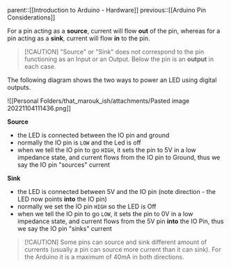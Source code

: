 parent::[[Introduction to Arduino - Hardware]]
previous::[[Arduino Pin Considerations]]

For a pin acting as a **source**, current will flow **out** of the pin, whereas for a pin acting as a **sink**, current will flow **in** to the pin.

> [!CAUTION] "Source" or "Sink" does not correspond to the pin functioning as an Input or an Output. Below the pin is an **output** in each case.

The following diagram shows the two ways to power an LED using digital outputs.

![[Personal Folders/that_marouk_ish/attachments/Pasted image 20221104111436.png]]

**Source**
- the LED is connected between the IO pin and ground
- normally the IO pin is `LOW` and the Led is off
- when we tell the IO pin to go `HIGH`, it sets the pin to 5V in a low impedance state, and current flows from the IO pin to Ground, thus we say the IO pin "sources" current

**Sink**
- the LED is connected between 5V and the IO pin (note direction - the LED now points **into** the IO pin)
- normally we set the IO pin `HIGH` so the LED is Off
- when we tell the IO pin to go `LOW`, it sets the pin to 0V in a low impedance state, and current flows from the 5V pin **into** the IO Pin, thus we say the IO pin "sinks" current

> [!CAUTION] Some pins can source and sink different amount of currents (usually a pin can source more current than it can sink). For the Arduino it is a maximum of 40mA in both directions.